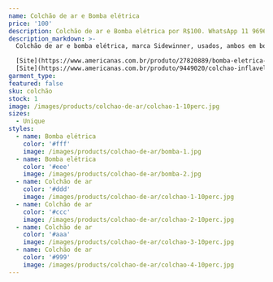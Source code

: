 ```yaml
---
name: Colchão de ar e Bomba elétrica
price: '100'
description: Colchão de ar e Bomba elétrica por R$100. WhatsApp 11 96964-1752
description_markdown: >-
  Colchão de ar e bomba elétrica, marca Sidewinner, usados, ambos em bom estado.

  [Site](https://www.americanas.com.br/produto/27820889/bomba-eletrica-p-inflar-colchao-de-ar-boias-piscinas-belfix?WT.srch=1&epar=bp_pl_00_go_pla_casaeconstrucao_rlsa_novos_gmv&epar=bp_pl_00_go_pla_casaeconstrucao_rlsa_novos_gmv&gclid=CjwKCAiA3o7RBRBfEiwAZMtSCZcgoP2yVt21rUH5abRx7n8HA19vUq_eSJSLcOOctiMG7e01ohYNtBoCHvcQAvD_BwE&opn=YSMESP&sellerId=68422419000175&voltagem=220%20V)
  [Site](https://www.americanas.com.br/produto/9449020/colchao-inflavel-casal-bestway-bomba-de-inflar-q1?WT.srch=1&epar=bp_pl_00_go_pla_rlsa_novos_gmv&gclid=CjwKCAiA3o7RBRBfEiwAZMtSCcU3UU8AiErg6v4avSqZD9Q-rtu4Tpm03lIZ65nSdX_jAHoF82iDxhoCsk0QAvD_BwE&opn=YSMESP&sellerId=11507946000165)
garment_type:
featured: false
sku: colchão
stock: 1
image: /images/products/colchao-de-ar/colchao-1-10perc.jpg
sizes:
  - Unique
styles:
  - name: Bomba elétrica
    color: '#fff'
    image: /images/products/colchao-de-ar/bomba-1.jpg
  - name: Bomba elétrica
    color: '#eee'
    image: /images/products/colchao-de-ar/bomba-2.jpg
  - name: Colchão de ar
    color: '#ddd'
    image: /images/products/colchao-de-ar/colchao-1-10perc.jpg
  - name: Colchão de ar
    color: '#ccc'
    image: /images/products/colchao-de-ar/colchao-2-10perc.jpg
  - name: Colchão de ar
    color: '#aaa'
    image: /images/products/colchao-de-ar/colchao-3-10perc.jpg
  - name: Colchão de ar
    color: '#999'
    image: /images/products/colchao-de-ar/colchao-4-10perc.jpg
---
```

